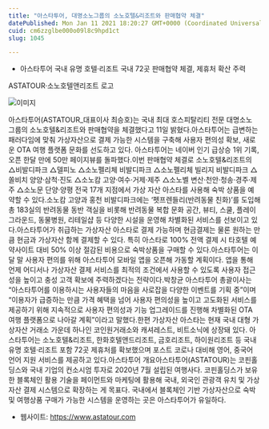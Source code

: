 ```yaml
---
title: "아스타투어, 대명소노그룹의 소노호텔&리조트와 판매협약 체결"
datePublished: Mon Jan 11 2021 18:20:27 GMT+0000 (Coordinated Universal Time)
cuid: cm6zzglbe000o09l8c9hpd1ct
slug: 1045

---
```



- 아스타투어 국내 유명 호텔·리조트 국내 72곳 판매협약 체결, 제휴처 확산 주력

ASTATOUR·소노호텔앤리조트 로고

![이미지](https://cdn.hashnode.com/res/hashnode/image/upload/v1739248179759/f3ea9224-cce9-41bb-bf4b-aa60ab400ab9.jpeg)

아스타투어(ASTATOUR_대표이사 최승호)는 국내 최대 호스피탈리티 전문 대명소노 그룹의 소노호텔&리조트와 판매협약을 체결했다고 11일 밝혔다.아스타투어는 급변하는 패러다임에 맞춰 가상자산으로 결제 가능한 시스템을 구축해 사용자 편의성 확보, 새로운 OTA 여행 플랫폼 문화를 선도하고 있다. 아스타투어는 네이버 인기 급상승 1위 기록, 오픈 한달 만에 50만 페이지뷰를 돌파했다.이번 판매협약 체결로 소노호텔&리조트의 △비발디파크 △델피노 △소노펠리체 비발디파크 △소노펠리체 빌리지 비발디파크 △쏠비치 양양·삼척·진도 △소노캄 고양·여수·거제·제주 △소노벨 변산·천안·청송·경주·제주 △소노문 단양·양평 전국 17개 지점에서 가상 자산 아스타를 사용해 숙박 상품을 예약할 수 있다.소노캄 고양과 홍천 비발디파크에는 ‘펫프렌들리(반려동물 친화)’를 도입해 총 183실의 반려동물 동반 객실을 비롯해 반려동물 복합 문화 공간, 뷰티, 스쿨, 플레이그라운드, 동물병원, 리테일샵 등 다양한 시설을 운영해 차별화된 서비스를 선보이고 있다.아스타투어가 취급하는 가상자산 아스타로 결제 가능하며 현금결제는 물론 원하는 만큼 현금과 가상자산 함께 결제할 수 있다. 특히 아스타로 100% 전액 결제 시 타호텔 예약사이트 대비 50% 이상 절감된 비용으로 숙박상품을 구매할 수 있다.아스타투어는 이달 말 사용자 편의를 위해 아스타투어 모바일 앱을 오픈해 가동할 계획이다. 앱을 통해 언제 어디서나 가상자산 결제 서비스를 최적의 조건에서 사용할 수 있도록 사용자 접근성을 높이고 충성 고객 확보에 주력하겠다는 전략이다.박창균 아스타투어 총괄이사는 “아스타투어를 이용하시는 사용자들의 마음을 사로잡을 다양한 이벤트를 기획 중”이며 “이용자가 급증하는 만큼 가격 혜택을 넘어 사용자 편의성을 높이고 고도화된 서비스를 제공하기 위해 지속적으로 사용자 편의성과 기능 업그레이드를 진행해 차별화된 OTA 여행 플랫폼으로 나아갈 계획”이라고 말했다.한편 가상자산 아스타는 현재 국내 대형 가상자산 거래소 가운데 하나인 코인원거래소와 캐셔레스트, 비트소닉에 상장돼 있다. 아스타투어는 소노호텔&리조트, 한화호텔앤드리조트, 금호리조트, 하이원리조트 등 국내 유명 호텔·리조트 포함 72곳 제휴처를 확보했으며 포스트 코로나 대비해 영어, 중국어 언어 지원 서비스를 제공하고 있다.아스타투어 개요아스타투어(ASTATOUR)는 코핀홀딩스와 국내 기업의 컨소시엄 투자로 2020년 7월 설립된 여행사다. 코핀홀딩스가 보유한 블록체인 활용 기술을 페이먼트와 마케팅에 활용해 국내, 외국인 관광객 유치 및 가상자산 결제 시스템으로 확장하는 게 목표다. 국내에서 블록체인 기반 가상자산으로 숙박 및 여행상품 구매가 가능한 시스템을 운영하는 곳은 아스타투어가 유일하다.

- 웹사이트: https://www.astatour.com